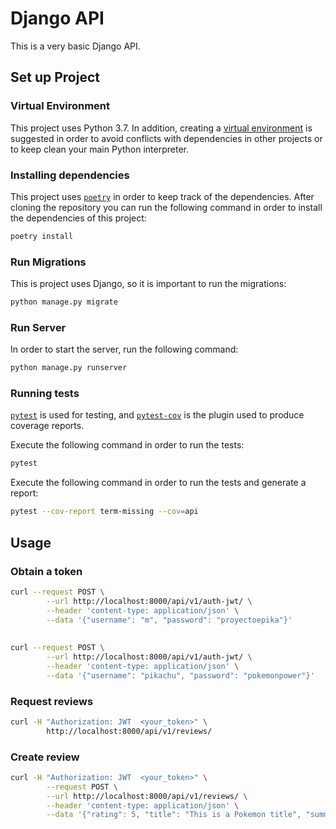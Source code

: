 # Django API

This is a very basic Django API.

## Set up Project
### Virtual Environment
This project uses Python 3.7. In addition, creating a 
[virtual environment][venv] is suggested in order to avoid
conflicts with dependencies in other projects or to keep clean your main
Python interpreter.


### Installing dependencies
This project uses [`poetry`][poetry] in order to keep track of the dependencies.
After cloning the repository you can run the following command in order to
install the dependencies of this project:

```bash
poetry install
```

### Run Migrations
This is project uses Django, so it is important to run the migrations:

```bash
python manage.py migrate
```

### Run Server
In order to start the server, run the following command:

```bash
python manage.py runserver
```

### Running tests
[`pytest`][pytest] is used for testing, and [`pytest-cov`][pytest-cov] is the plugin used
to produce coverage reports.

Execute the following command in order to run the tests:
```bash
pytest
```

Execute the following command in order to run the tests and generate a report:
````bash
pytest --cov-report term-missing --cov=api
````

## Usage
### Obtain a token
````bash
curl --request POST \
        --url http://localhost:8000/api/v1/auth-jwt/ \
        --header 'content-type: application/json' \
        --data '{"username": "m", "password": "proyectoepika"}'
        
        
curl --request POST \
        --url http://localhost:8000/api/v1/auth-jwt/ \
        --header 'content-type: application/json' \
        --data '{"username": "pikachu", "password": "pokemonpower"}'
````

### Request reviews
```bash
curl -H "Authorization: JWT  <your_token>" \
        http://localhost:8000/api/v1/reviews/
```

### Create review
```bash
curl -H "Authorization: JWT  <your_token>" \
        --request POST \
        --url http://localhost:8000/api/v1/reviews/ \
        --header 'content-type: application/json' \
        --data '{"rating": 5, "title": "This is a Pokemon title", "summary": "This is the summary ...", "company": "The Pokemon Company"}'
````

[poetry]: https://poetry.eustace.io/
[venv]: https://docs.python.org/3/library/venv.html
[pytest]: https://docs.pytest.org/en/latest/
[pytest-cov]: https://github.com/pytest-dev/pytest-cov
